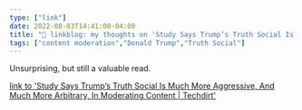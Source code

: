 ```yaml
---
type: ["link"]
date: 2022-08-03T14:41:00-04:00
title: "🔗 linkblog: my thoughts on 'Study Says Trump’s Truth Social Is Much More Aggressive, And Much More Arbitrary, In Moderating Content | Techdirt'"
tags: ["content moderation","Donald Trump","Truth Social"]
---
```

Unsurprising, but still a valuable read.
 

[link to 'Study Says Trump’s Truth Social Is Much More Aggressive, And Much More Arbitrary, In Moderating Content | Techdirt'](https://www.techdirt.com/2022/08/03/study-says-trumps-truth-social-is-much-more-aggressive-and-much-more-arbitrary-in-moderating-content/)
